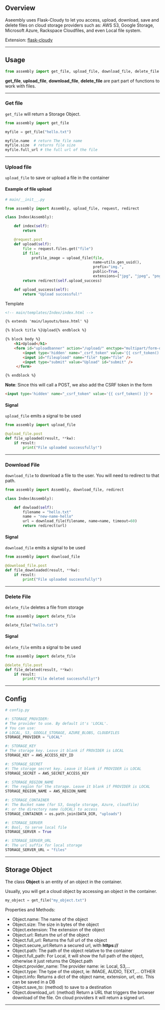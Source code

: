 
## Overview

Aseembly uses Flask-Cloudy to let you access, upload, download, save and delete files on cloud
storage providers such as: AWS S3, Google Storage, Microsoft Azure,
Rackspace Cloudfiles, and even Local file system.

Extension: <a href="https://github.com/mardix/flask-cloudy" target="_blank">flask-cloudy</a>

---

## Usage

```python
from assembly import get_file, upload_file, download_file, delete_file
```

**get_file**, **upload_file**, **download_file**, **delete_file** are part part of functions to work with files.


---


### Get file

`get_file` will return a Storage Object.

```python
from assembly import get_file

myfile = get_file("hello.txt")

myfile.name  # return The file name
myfile.size  # returns file size
myfile.full_url # the full url of the file

```

---

### Upload file

`upload_file` to save or upload a file in the container

#### Example of file upload

```python
# main/__init__.py

from assembly import Assembly, upload_file, request, redirect

class Index(Assembly):

    def index(self):
        return

    @request.post
    def upload(self):
        file = request.files.get("file")
        if file:
            profile_image = upload_file(file,
                                        name=utils.gen_uuid(),
                                        prefix="img.",
                                        public=True,
                                        extensions=["jpg", "jpeg", "png", "gif"])
        return redirect(self.upload_success)

    def upload_success(self):
        return "Upload successful!" 

```

Template


```html
<!-- main/templates/Index/index.html -->

{% extends 'main/layouts/base.html' %}

{% block title %}Upload{% endblock %}

{% block body %}
    <h1>Upload</h1>
    <form id="uploadbanner" action="/upload/" enctype="multipart/form-data" method="post">
        <input type='hidden' name="_csrf_token" value='{{ csrf_token() }}'>
        <input id="fileupload" name="file" type="file" />
        <input type="submit" value="Upload" id="submit" />
     </form>    

{% endblock %}

```

**Note**: Since this will call a POST, we also add the CSRF token in the form

```html
<input type='hidden' name="_csrf_token" value='{{ csrf_token() }}'>
```

#### Signal

`upload_file` emits a signal to be used

```python
from assembly import upload_file

@upload_file.post
def file_uploaded(result, **kw):
    if result:
        print("File uploaded successfully!")

```

---

### Download File

`download_file` to download a file to the user. You will need to redirect to that path.

```python
from assembly import Assembly, download_file, redirect

class Index(Assembly):

    def dowload(self):
        filename = "hello.txt"
        name = "new-name-hello"
        url = download_file(filename, name=name, timeout=60)
        return redirect(url)

```

#### Signal

`download_file` emits a signal to be used

```python
from assembly import download_file

@download_file.post
def file_downloaded(result, **kw):
    if result:
        print("File uploaded successfully!")

```

---

### Delete File

`delete_file` deletes a file from storage


```python
from assembly import delete_file 

delete_file("hello.txt")

```

#### Signal

`delete_file` emits a signal to be used

```python
from assembly import delete_file

@delete_file.post
def file_deleted(result, **kw):
    if result:
        print("File deleted successfully!")

```

---

## Config

```python
# config.py

#: STORAGE_PROVIDER:
# The provider to use. By default it's 'LOCAL'.
# You can use:
# LOCAL, S3, GOOGLE_STORAGE, AZURE_BLOBS, CLOUDFILES
STORAGE_PROVIDER = "LOCAL"

#: STORAGE_KEY
# The storage key. Leave it blank if PROVIDER is LOCAL
STORAGE_KEY = AWS_ACCESS_KEY_ID

#: STORAGE_SECRET
#: The storage secret key. Leave it blank if PROVIDER is LOCAL
STORAGE_SECRET = AWS_SECRET_ACCESS_KEY

#: STORAGE_REGION_NAME
#: The region for the storage. Leave it blank if PROVIDER is LOCAL
STORAGE_REGION_NAME = AWS_REGION_NAME

#: STORAGE_CONTAINER
#: The Bucket name (for S3, Google storage, Azure, cloudfile)
#: or the directory name (LOCAL) to access
STORAGE_CONTAINER = os.path.join(DATA_DIR, "uploads")

#: STORAGE_SERVER
#: Bool, to serve local file
STORAGE_SERVER = True

#: STORAGE_SERVER_URL
#: The url suffix for local storage
STORAGE_SERVER_URL = "files"

```

---

## Storage Object

The class **Object** is an entity of an object in the container.

Usually, you will get a cloud object by accessing an object in the container.

```python
my_object = get_file("my_object.txt")
```	

Properties and Methods:
	
- Object.name: The name of the object
- Object.size: The size in bytes of the object
- Object.extension: The extension of the object
- Object.url: Return the url of the object
- Object.full_url: Returns the full url of the object
- Object.secure_url:Return a secured url, with **https://** 
- Object.path: The path of the object relative to the container
- Object.full_path: For Local, it will show the full path of the object, otherwise it just returns the Object.path
- Object.provider_name: The provider name: ie: Local, S3,...
- Object.type: The type of the object, ie: IMAGE, AUDIO, TEXT,... OTHER
- Object.info: Returns a dict of the object name, extension, url, etc. This can be saved in a DB
- Object.save_to: (method) to save to a destination
- Object.download_url: (method) Return a URL that triggers the browser download of the file. On cloud providers it will return a signed url.

---
